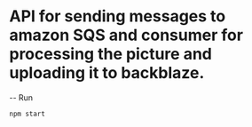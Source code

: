 # API for sending messages to amazon SQS and consumer for processing the picture and uploading it to backblaze.

-- Run 

`npm start`


